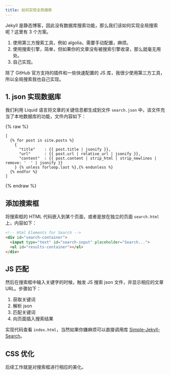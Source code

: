 ```yaml
---
title: 如何实现全局搜索
---
```


Jekyll 是静态博客，因此没有数据库搜索功能，那么我们该如何实现全局搜索呢？这里有 3 个方案。

1. 使用第三方搜索工具，例如 algolia，需要手动配置，麻烦。
2. 使用搜索引擎，简单，但如果你的文章没有被搜索引擎收录，那么就毫无用处。
3. 自己实现。

除了 GitHub 官方支持的插件和一些快速配置的 JS 库，我很少使用第三方工具，所以全局搜索我也自己实现。

## 1. json 实现数据库

我们利用 Liquid 语言将文章的关键信息都生成到文件 `search.json` 中，该文件充当了本地数据库的功能，文件内容如下：

{% raw %}
```
[
  {% for post in site.posts %}
    {
      "title"    : {{ post.title | jsonify }},
      "url"      : {{ post.url | relative_url | jsonify }},
      "content"  : {{ post.content | strip_html | strip_newlines | remove: '  ' | jsonify }}
    } {% unless forloop.last %},{% endunless %}
  {% endfor %}
]
```
{% endraw %}

## 添加搜索框

将搜索框的 HTML 代码嵌入到某个页面，或者是放在独立的页面 `search.html` 上，内容如下：

```html
<!-- Html Elements for Search -->
<div id="search-container">
  <input type="text" id="search-input" placeholder="Search...">
  <ul id="results-container"></ul>
</div>
```

## JS 匹配

然后在搜索框中输入关键字的时候，触发 JS 搜索 json 文件，并显示相应的文章 URL。步骤如下：

1. 获取关键词
2. 解析 json
3. 匹配关键词
4. 向页面插入搜索结果

实现代码查看 `index.html`，当然如果你嫌麻烦可以直接调用库 [Simple-Jekyll-Search](https://github.com/christian-fei/Simple-Jekyll-Search)。

## CSS 优化

后续工作就是对搜索框进行相应的美化。